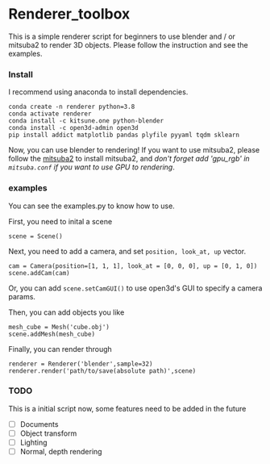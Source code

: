 # Renderer_toolbox

This is a simple renderer script for beginners to use blender and / or mitsuba2 to render 3D objects. Please follow the instruction and see the examples.


### Install
I recommend using anaconda to install dependencies.

    conda create -n renderer python=3.8
    conda activate renderer
    conda install -c kitsune.one python-blender
    conda install -c open3d-admin open3d
    pip install addict matplotlib pandas plyfile pyyaml tqdm sklearn

Now, you can use blender to rendering! If you want to use mitsuba2, please follow the [mitsuba2](https://mitsuba2.readthedocs.io/en/latest/) to install mitsuba2, and *don't forget add 'gpu_rgb' in `mitsuba.conf` if you want to use GPU to rendering*.


### examples

You can see the examples.py to know how to use.

First, you need to inital a scene

`scene = Scene()`

Next, you need to add a camera, and set `position, look_at, up` vector.

    cam = Camera(position=[1, 1, 1], look_at = [0, 0, 0], up = [0, 1, 0])
    scene.addCam(cam)

Or, you can add `scene.setCamGUI()` to use open3d's GUI to specify a camera params.

Then, you can add objects you like

    mesh_cube = Mesh('cube.obj')
    scene.addMesh(mesh_cube)

Finally, you can render through

    renderer = Renderer('blender',sample=32)
    renderer.render('path/to/save(absolute path)',scene)

### TODO

This is a initial script now, some features need to be added in the future

- [ ] Documents
- [ ] Object transform
- [ ] Lighting
- [ ] Normal, depth rendering
